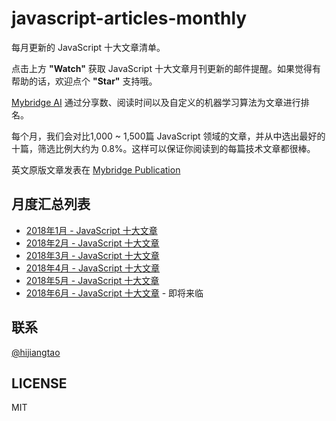 # javascript-articles-monthly

每月更新的 JavaScript 十大文章清单。

点击上方 **"Watch"** 获取 JavaScript 十大文章月刊更新的邮件提醒。如果觉得有帮助的话，欢迎点个 **"Star"** 支持哦。

[Mybridge AI](https://www.mybridge.co) 通过分享数、阅读时间以及自定义的机器学习算法为文章进行排名。

每个月，我们会对比1,000 ~ 1,500篇 JavaScript 领域的文章，并从中选出最好的十篇，筛选比例大约为 0.8%。这样可以保证你阅读到的每篇技术文章都很棒。

英文原版文章发表在 [Mybridge Publication](https://medium.mybridge.co)

## 月度汇总列表

* [2018年1月 - JavaScript 十大文章](./2018/02.md)
* [2018年2月 - JavaScript 十大文章](./2018/03.md)
* [2018年3月 - JavaScript 十大文章](./2018/04.md)
* [2018年4月 - JavaScript 十大文章](./2018/05.md)
* [2018年5月 - JavaScript 十大文章](./2018/06.md)
* [2018年6月 - JavaScript 十大文章]() - 即将来临

## 联系

[@hijiangtao](https://github.com/hijiangtao)

## LICENSE

MIT

